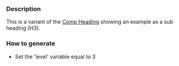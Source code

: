 ### Description
This is a variant of the [Comp Heading](./?p=atoms-comp-heading) showing an example as a sub heading (H3).

### How to generate
* Set the 'level' variable equal to 3
